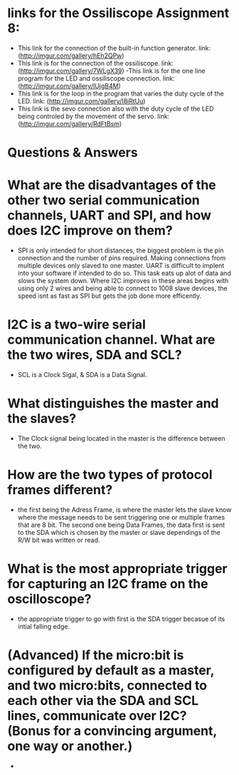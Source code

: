 # links for the Ossiliscope Assignment 8: 
  - This link for the connection of the built-in function generator.
   link: (http://imgur.com/gallery/hEh2QPw)
  - This link is for the connection of the ossiliscope.
   link: (http://imgur.com/gallery/7WLgX39)
  -This link is for the one line program for the LED and ossiliscope connection.
   link: (http://imgur.com/gallery/IUjgB4M)
  - This link is for the loop in the program that varies the duty cycle of the LED.
   link: (http://imgur.com/gallery/I8iRtUu)
  - This link is the sevo connection also with the duty cycle of the LED being controled by the movement of the servo.
   link: (http://imgur.com/gallery/RdFtBsm) 

# Questions & Answers

# What are the disadvantages of the other two serial communication channels, UART and SPI, and how does I2C improve on them?
 - SPI is only intended for short distances, the biggest problem is the pin connection and the number of pins required. Making connections from multiple devices only slaved to one master.  UART is difficult to implent into your software if intended to do so.  This task eats up alot of data and slows the system down.  Where I2C improves in these areas begins with using only 2 wires and being able to connect to 1008 slave devices, the speed isnt as fast as SPI but gets the job done more efficently.
 
# I2C is a two-wire serial communication channel. What are the two wires, SDA and SCL? 
 - SCL is a Clock Sigal, & SDA is a Data Signal.
 
# What distinguishes the master and the slaves? 
 - The Clock signal being located in the master is the difference between the two.
 
# How are the two types of protocol frames different?
 - the first being the Adress Frame, is where the master lets the slave know where the message needs to be sent triggering one or multiple frames that are 8 bit. The second one being Data Frames, the data first is sent to the SDA which is chosen by the master or slave dependings of the R/W bit was written or read.
 
# What is the most appropriate trigger for capturing an I2C frame on the oscilloscope?
 - the appropriate trigger to go with first is the SDA trigger becasue of its intial falling edge.
 
# (Advanced) If the micro:bit is configured by default as a master, and two micro:bits, connected to each other via the SDA and SCL lines, communicate over I2C? (Bonus for a convincing argument, one way or another.)
 -
 
 
